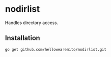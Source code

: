 # nodirlist

Handles directory access.

## Installation

```go get github.com/hellowearemito/nodirlist.git```